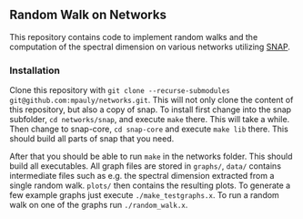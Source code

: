 ## Random Walk on Networks
This repository contains code to implement random walks and the computation of the spectral dimension on various networks utilizing [SNAP](http://snap.stanford.edu/).

### Installation
Clone this repository with `git clone --recurse-submodules git@github.com:mpauly/networks.git`. This will not only clone the content of this repository, but also a copy of snap.
To install first change into the snap subfolder, `cd networks/snap`, and execute `make` there. This will take a while. Then change to snap-core, `cd snap-core` and execute `make lib` there.
This should build all parts of snap that you need.

After that you should be able to run `make` in the networks folder. This should build all executables. All graph files are stored in `graphs/`, `data/` contains intermediate files such as e.g. the spectral dimension extracted from a single random walk. `plots/` then contains the resulting plots. To generate a few example graphs just execute `./make_testgraphs.x`. To run a random walk on one of the graphs run `./random_walk.x`.
